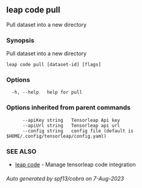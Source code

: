 ## leap code pull

Pull dataset into a new directory

### Synopsis

Pull dataset into a new directory

```
leap code pull [dataset-id] [flags]
```

### Options

```
  -h, --help   help for pull
```

### Options inherited from parent commands

```
      --apiKey string   Tensorleap Api key
      --apiUrl string   Tensorleap api url
      --config string   config file (default is $HOME/.config/tensorleap/config.yaml)
```

### SEE ALSO

* [leap code](leap_code.md)	 - Manage tensorleap code integration

###### Auto generated by spf13/cobra on 7-Aug-2023
